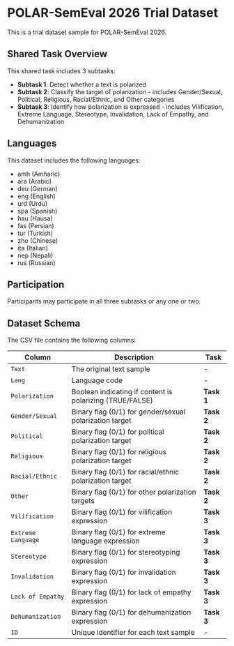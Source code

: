 # POLAR-SemEval 2026 Trial Dataset

This is a trial dataset sample for POLAR-SemEval 2026.

## Shared Task Overview

This shared task includes 3 subtasks:

- **Subtask 1**: Detect whether a text is polarized
- **Subtask 2**: Classify the target of polarization - includes Gender/Sexual, Political, Religious, Racial/Ethnic, and Other categories
- **Subtask 3**: Identify how polarization is expressed - includes Vilification, Extreme Language, Stereotype, Invalidation, Lack of Empathy, and Dehumanization

## Languages

This dataset includes the following languages:
- amh (Amharic)
- ara (Arabic)
- deu (German)
- eng (English)
- urd (Urdu)
- spa (Spanish)
- hau (Hausa)
- fas (Persian)
- tur (Turkish)
- zho (Chinese)
- ita (Italian)
- nep (Nepali)
- rus (Russian)

## Participation

Participants may participate in all three subtasks or any one or two.

## Dataset Schema

The CSV file contains the following columns:

| Column | Description | Task |
|--------|-------------|------|
| `Text` | The original text sample | - |
| `Lang` | Language code | - |
| `Polarization` | Boolean indicating if content is polarizing (TRUE/FALSE) | **Task 1** |
| `Gender/Sexual` | Binary flag (0/1) for gender/sexual polarization target | **Task 2** |
| `Political` | Binary flag (0/1) for political polarization target | **Task 2** |
| `Religious` | Binary flag (0/1) for religious polarization target | **Task 2** |
| `Racial/Ethnic` | Binary flag (0/1) for racial/ethnic polarization target | **Task 2** |
| `Other` | Binary flag (0/1) for other polarization targets | **Task 2** |
| `Vilification` | Binary flag (0/1) for vilification expression | **Task 3** |
| `Extreme Language` | Binary flag (0/1) for extreme language expression | **Task 3** |
| `Stereotype` | Binary flag (0/1) for stereotyping expression | **Task 3** |
| `Invalidation` | Binary flag (0/1) for invalidation expression | **Task 3** |
| `Lack of Empathy` | Binary flag (0/1) for lack of empathy expression | **Task 3** |
| `Dehumanization` | Binary flag (0/1) for dehumanization expression | **Task 3** |
| `ID` | Unique identifier for each text sample | - |